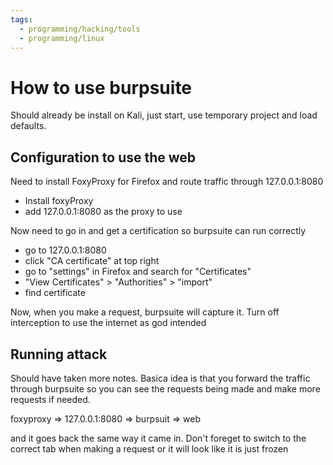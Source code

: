 ```yaml
---
tags:
  - programming/hacking/tools
  - programming/linux
---
```

# How to use burpsuite

Should already be install on Kali, just start, use temporary project and load defaults. 

## Configuration to use the web

Need to install FoxyProxy for Firefox and route traffic through 127.0.0.1:8080

- Install foxyProxy
- add 127.0.0.1:8080 as the proxy to use

Now need to go in and get a certification so burpsuite can run correctly

- go to 127.0.0.1:8080
- click "CA certificate" at top right
- go to "settings" in Firefox and search for "Certificates"
- "View Certificates" > "Authorities" > "import"
- find certificate

Now, when you make a request, burpsuite will capture it. Turn off interception to use the internet as god intended

## Running attack

Should have taken more notes. Basica idea is that you forward the traffic through burpsuite so you can see the requests
being made and make more requests if needed.


foxyproxy => 127.0.0.1:8080 => burpsuit => web

and it goes back the same way it came in. Don't foreget to switch to the correct tab when making a request or it will
look like it is just frozen
